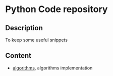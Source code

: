 # Python Code repository

## Description
To keep some useful snippets

## Content
- [algorithms](./algorithms/README.md), algorithms implementation